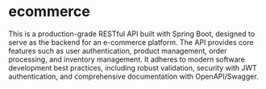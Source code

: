 # ecommerce
 This is a production-grade RESTful API built with Spring Boot, designed to serve as the backend for an e-commerce platform. The API provides core features such as user authentication, product management, order processing, and inventory management. It adheres to modern software development best practices, including robust validation, security with JWT authentication, and comprehensive documentation with OpenAPI/Swagger.
